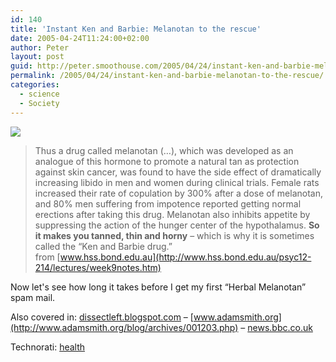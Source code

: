 ```yaml
---
id: 140
title: 'Instant Ken and Barbie: Melanotan to the rescue'
date: 2005-04-24T11:24:00+02:00
author: Peter
layout: post
guid: http://peter.smoothouse.com/2005/04/24/instant-ken-and-barbie-melanotan-to-the-rescue/
permalink: /2005/04/24/instant-ken-and-barbie-melanotan-to-the-rescue/
categories:
  - science
  - Society
---
```

![](http://www.pixagogo.com/S5vpfnjbBPdPloz6jXHw0u8YlCbclkLBD1bsLLyg7brXyE6apS5fo9dnwRaJ7WAvdco32GEKN8lIxRg4LFnBwQdZF3wJFSPkmOFUuHgHGq!zULV8MSj1gybIp2N6LSNAXPPawG9Px3!EBoD2wEgCKvKw__/ken_barbie.jpg)

> Thus a drug called melanotan (&#8230;), which was developed as an analogue of this hormone to promote a natural tan as protection against skin cancer, was found to have the side effect of dramatically increasing libido in men and women during clinical trials. Female rats increased their rate of copulation by 300% after a dose of melanotan, and 80% men suffering from impotence reported getting normal erections after taking this drug. Melanotan also inhibits appetite by suppressing the action of the hunger center of the hypothalamus. **So it makes you tanned, thin and horny** &#8211; which is why it is sometimes called the &#8220;Ken and Barbie drug.&#8221;  
> from [www.hss.bond.edu.au](http://www.hss.bond.edu.au/psyc12-214/lectures/week9notes.htm)

Now let's see how long it takes before I get my first &#8220;Herbal Melanotan&#8221; spam mail.

Also covered in: [dissectleft.blogspot.com](http://dissectleft.blogspot.com/2005_04_24_dissectleft_archive.html#111429649257087868) &#8211; [www.adamsmith.org](http://www.adamsmith.org/blog/archives/001203.php) &#8211; [news.bbc.co.uk](http://news.bbc.co.uk/2/hi/health/2231991.stm)

Technorati: <a href="http://technorati.com/tag/health" rel="tag">health</a>